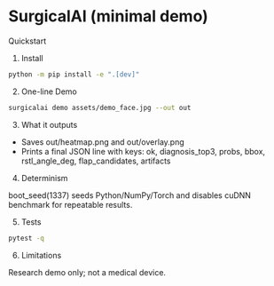 # SurgicalAI (minimal demo)

Quickstart

1) Install

```bash
python -m pip install -e ".[dev]"
```

2) One-line Demo

```bash
surgicalai demo assets/demo_face.jpg --out out
```

3) What it outputs

- Saves out/heatmap.png and out/overlay.png
- Prints a final JSON line with keys: ok, diagnosis_top3, probs, bbox, rstl_angle_deg, flap_candidates, artifacts

4) Determinism

boot_seed(1337) seeds Python/NumPy/Torch and disables cuDNN benchmark for repeatable results.

5) Tests

```bash
pytest -q
```

6) Limitations

Research demo only; not a medical device.

